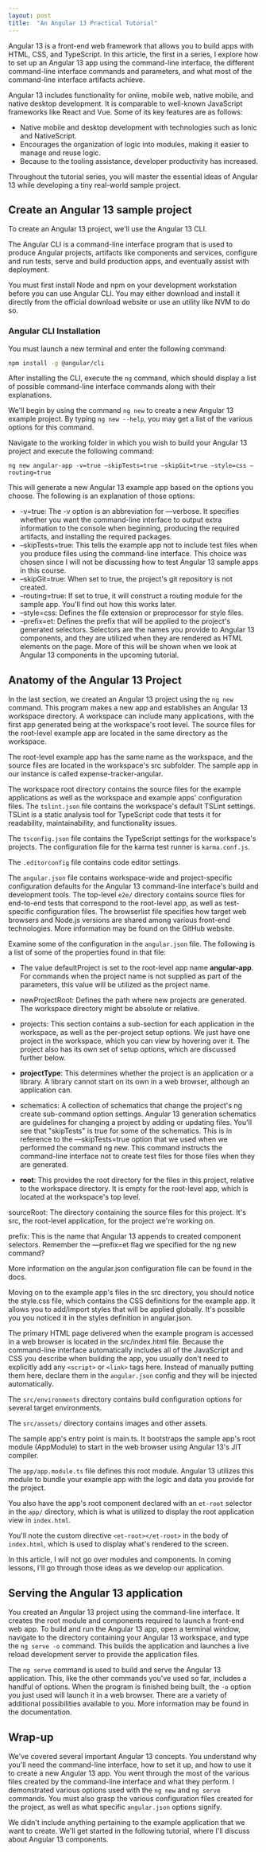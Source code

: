 ```yaml
---
layout: post
title:  "An Angular 13 Practical Tutorial"
---
```


Angular 13 is a front-end web framework that allows you to build apps with HTML, CSS, and TypeScript. In this article, the first in a series, I explore how to set up an Angular 13 app using the command-line interface, the different command-line interface commands and parameters, and what most of the command-line interface artifacts achieve.

Angular 13 includes functionality for online, mobile web, native mobile, and native desktop development. It is comparable to well-known JavaScript frameworks like React and Vue. Some of its key features are as follows:

- Native mobile and desktop development with technologies such as Ionic and NativeScript. 
- Encourages the organization of logic into modules, making it easier to manage and reuse logic.
- Because to the tooling assistance, developer productivity has increased.

Throughout the tutorial series, you will master the essential ideas of Angular 13 while developing a tiny real-world sample project.

## Create an Angular 13 sample project

To create an Angular 13 project, we'll use the Angular 13 CLI.

The Angular CLI is a command-line interface program that is used to produce Angular projects, artifacts like components and services, configure and run tests, serve and build production apps, and eventually assist with deployment.

You must first install Node and npm on your development workstation before you can use Angular CLI. You may either download and install it directly from the official download website or use an utility like NVM to do so.

### Angular CLI Installation

You must launch a new terminal and enter the following command:

```bash
npm install -g @angular/cli
```

After installing the CLI, execute the `ng` command, which should display a list of possible command-line interface commands along with their explanations.

We'll begin by using the command `ng new` to create a new Angular 13 example project. By typing `ng new --help`, you may get a list of the various options for this command.

Navigate to the working folder in which you wish to build your Angular 13 project and execute the following command:

```
ng new angular-app -v=true —skipTests=true —skipGit=true —style=css —routing=true
```

This will generate a new Angular 13 example app based on the options you choose. The following is an explanation of those options:

- -v=true: The -v option is an abbreviation for —verbose. It specifies whether you want the command-line interface to output extra information to the console when beginning, producing the required artifacts, and installing the required packages.
- –skipTests=true: This tells the example app not to include test files when you produce files using the command-line interface. This choice was chosen since I will not be discussing how to test Angular 13 sample apps in this course.
- –skipGit=true: When set to true, the project's git repository is not created.
- –routing=true: If set to true, it will construct a routing module for the sample app. You'll find out how this works later.
- –style=css: Defines the file extension or preprocessor for style files.
- –prefix=et: Defines the prefix that will be applied to the project's generated selectors. Selectors are the names you provide to Angular 13 components, and they are utilized when they are rendered as HTML elements on the page. More of this will be shown when we look at Angular 13 components in the upcoming tutorial.

## Anatomy of the Angular 13 Project

In the last section, we created an Angular 13 project using the `ng new` command. This program makes a new app and establishes an Angular 13 workspace directory. A workspace can include many applications, with the first app generated being at the workspace's root level. The source files for the root-level example app are located in the same directory as the workspace.

The root-level example app has the same name as the workspace, and the source files are located in the workspace's src subfolder. The sample app in our instance is called expense-tracker-angular.

The workspace root directory contains the source files for the example applications as well as the workspace and example apps' configuration files. The `tslint.json` file contains the workspace's default TSLint settings. TSLint is a static analysis tool for TypeScript code that tests it for readability, maintainability, and functionality issues.

The `tsconfig.json` file contains the TypeScript settings for the workspace's projects. The configuration file for the karma test runner is `karma.conf.js`.

The `.editorconfig` file contains code editor settings.

The `angular.json` file contains workspace-wide and project-specific configuration defaults for the Angular 13 command-line interface's build and development tools. The top-level `e2e/` directory contains source files for end-to-end tests that correspond to the root-level app, as well as test-specific configuration files. The browserlist file specifies how target web browsers and Node.js versions are shared among various front-end technologies. More information may be found on the GitHub website.

Examine some of the configuration in the `angular.json` file. The following is a list of some of the properties found in that file:

- The value defaultProject is set to the root-level app name **angular-app**. For commands when the project name is not supplied as part of the parameters, this value will be utilized as the project name.

- newProjectRoot: Defines the path where new projects are generated. The workspace directory might be absolute or relative.

- projects: This section contains a sub-section for each application in the workspace, as well as the per-project setup options. We just have one project in the workspace, which you can view by hovering over it. The project also has its own set of setup options, which are discussed further below.
- **projectType**: This determines whether the project is an application or a library. A library cannot start on its own in a web browser, although an application can.
- schematics: A collection of schematics that change the project's ng create sub-command option settings. Angular 13 generation schematics are guidelines for changing a project by adding or updating files. You'll see that "skipTests" is true for some of the schematics. This is in reference to the —skipTests=true option that we used when we performed the command ng new. This command instructs the command-line interface not to create test files for those files when they are generated.

- **root**: This provides the root directory for the files in this project, relative to the workspace directory. It is empty for the root-level app, which is located at the workspace's top level.

sourceRoot: The directory containing the source files for this project. It's src, the root-level application, for the project we're working on.

prefix: This is the name that Angular 13 appends to created component selectors. Remember the —prefix=et flag we specified for the ng new command?

More information on the angular.json configuration file can be found in the docs.

Moving on to the example app's files in the src directory, you should notice the style.css file, which contains the CSS definitions for the example app. It allows you to add/import styles that will be applied globally. It's possible you you noticed it in the styles definition in angular.json.

The primary HTML page delivered when the example program is accessed in a web browser is located in the src/index.html file. Because the command-line interface automatically includes all of the JavaScript and CSS you describe when building the app, you usually don't need to explicitly add any `<script>` or `<link>` tags here. Instead of manually putting them here, declare them in the `angular.json` config and they will be injected automatically.

The `src/environments` directory contains build configuration options for several target environments.

The `src/assets/` directory contains images and other assets.

The sample app's entry point is main.ts. It bootstraps the sample app's root module (AppModule) to start in the web browser using Angular 13's JIT compiler. 

The `app/app.module.ts` file defines this root module. Angular 13 utilizes this module to bundle your example app with the logic and data you provide for the project. 

You also have the app's root component declared with an `et-root` selector in the `app/` directory, which is what is utilized to display the root application view in `index.html`.

You'll note the custom directive `<et-root></et-root>` in the body of `index.html`, which is used to display what's rendered to the screen.

In this article, I will not go over modules and components. In coming lessons, I'll go through those ideas as we develop our application.

## Serving the Angular 13 application

You created an Angular 13 project using the command-line interface. It creates the root module and components required to launch a front-end web app. To build and run the Angular 13 app, open a terminal window, navigate to the directory containing your Angular 13 workspace, and type the `ng serve -o` command. This builds the application and launches a live reload development server to provide the application files.

The `ng serve` command is used to build and serve the Angular 13 application. This, like the other commands you've used so far, includes a handful of options. When the program is finished being built, the `-o` option you just used will launch it in a web browser. There are a variety of additional possibilities available to you. More information may be found in the documentation.

## Wrap-up

We've covered several important Angular 13 concepts. You understand why you'll need the command-line interface, how to set it up, and how to use it to create a new Angular 13 app. You went through the most of the various files created by the command-line interface and what they perform. I demonstrated various options used with the `ng new` and `ng serve` commands. You must also grasp the various configuration files created for the project, as well as what specific `angular.json` options signify.

We didn't include anything pertaining to the example application that we want to create. We'll get started in the following tutorial, where I'll discuss about Angular 13 components.
